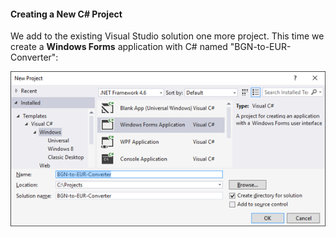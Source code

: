 #### Creating a New C# Project

We add to the existing Visual Studio solution one more project. This time we create a **Windows Forms** application with C# named "BGN-to-EUR-Converter":

![](/assets/chapter-2-images/13.Currency-converter-02.png)

